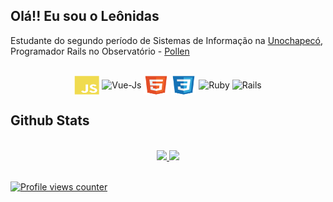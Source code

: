## Olá!! Eu sou o Leônidas 
Estudante do segundo período de Sistemas de Informação na [Unochapecó](https://www.unochapeco.edu.br/), Programador Rails no Observatório - [Pollen ](https://obs.unochapeco.edu.br/)


 <div style="display: inline_block" align="center"><br>
  <img align="center" alt="JavaScript" height="30" width="40" src="https://raw.githubusercontent.com/devicons/devicon/master/icons/javascript/javascript-plain.svg">
  <img align="center" alt="Vue-Js" height="30" width="40" src="https://cdn.jsdelivr.net/gh/devicons/devicon/icons/vuetify/vuetify-original.svg">
  <img align="center" alt="HTML" height="30" width="40" src="https://raw.githubusercontent.com/devicons/devicon/master/icons/html5/html5-original.svg">
  <img align="center" alt="CSS" height="30" width="40" src="https://raw.githubusercontent.com/devicons/devicon/master/icons/css3/css3-original.svg">
  <img align="center"  alt="Ruby" height="30" width="40" src="https://cdn.jsdelivr.net/gh/devicons/devicon/icons/ruby/ruby-original.svg" />
  <img align="center"  alt="Rails" height="30" width="40" src="https://cdn.jsdelivr.net/gh/devicons/devicon/icons/rails/rails-original-wordmark.svg" />          
</div>

## Github Stats
<br/>
<div align="center">
  <a href="https://github.com/LeonidasPedro">
  <img height="180em" style="margin-right: auto" src="https://imageproxy.ifunny.co/crop:x-20,resize:640x,quality:90x75/images/81bec28e01d0aac0310b28d8a5c3e4dbf6dd775d921445efd6a2f734e489f81b_1.jpg"/>
  <img height="180em" src="https://github-readme-stats.vercel.app/api/top-langs/?username=LeonidasPedro&layout=compact&langs_count=7&theme=shadow_green"/>
</div>



 
 
<br/>  

![Profile views counter](https://komarev.com/ghpvc/?username=LeonidasPedro&&style=flat-square)  
  

<br/>  

 

